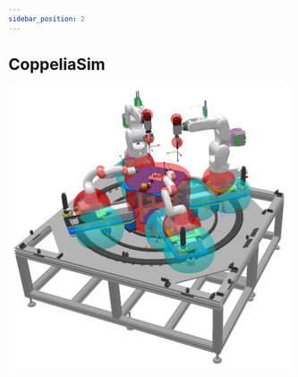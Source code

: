 ```yaml
---
sidebar_position: 2
---
```


# CoppeliaSim

<img src="/img/ScreenshotCoppelia.png" alt="drawing" width="800"/>